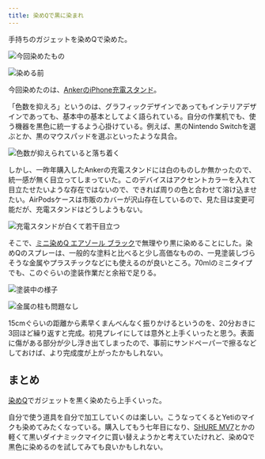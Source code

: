 ```yaml
---
title: 染めQで黒に染まれ
---
```

手持ちのガジェットを染めQで染めた。

![](https://lh4.googleusercontent.com/dH9im9SqsgjXSB-zB2SnSiHsDj4EFbgdA74Zz6281Y8g9f4lT_IH_1emOLedWwIPoY2eL9O2viO0LHIJr8uCIQ4asZXOihWDZx2ynGevQPPM3i-lkFEkZU0mJv12JJpfOfb6DpuQNxtjPcvqEUdlnA "今回染めたもの")

![](https://lh6.googleusercontent.com/PeJm2Zq8v7ztCmTKuNsRmZDbjt6Q8xeXiQ2-jKMtYKWJmDhe2jfG6WyDvgDgU6vYWbPHX152vRwBXiLPpV92h8_cLyZ04v87gJJO-ANuKGUxSWqJIOdBRFXhgbuQr0TGDUEWnCLIO4-2E4RjEReYjA "染める前")

今回染めたのは、[AnkerのiPhone充電スタンド](https://r7kamura.com/articles/2021-09-06-anker-iphone-stand)。

「色数を抑えろ」というのは、グラフィックデザインであってもインテリアデザインであっても、基本中の基本としてよく語られている。自分の作業机でも、使う機器を黒色に統一するよう心掛けている。例えば、黒のNintendo Switchを選ぶとか、黒のマウスパッドを選ぶといったような具合。

![](https://lh5.googleusercontent.com/vzYkaJRF9xoXOtUzq_Pnrs88cMBSRmZc2c-PVLMeHGredn6_ajXlRB_F_R3tiF_FdUlZCZuJ0uRhSYAmOpLXFlGqAtapWLQHPUJ0dGj-moy-FBehEI8m9-EBP3usyDt4QMcGmFYZgkycH89_zX8iEw "色数が抑えられていると落ち着く")

しかし、一昨年購入したAnkerの充電スタンドには白のものしか無かったので、統一感が無く目立ってしまっていた。このデバイスはアクセントカラーを入れて目立たせたいような存在ではないので、できれば周りの色と合わせて溶け込ませたい。AirPodsケースは市販のカバーが沢山存在しているので、見た目は変更可能だが、充電スタンドはどうしようもない。

![](https://lh4.googleusercontent.com/5bMRq0Xer9zzasEjq8twjF3f0g4DT3hSPEJ6STvBYfLmF5-tVxQKNWpGYNyGhiIgL25iQv4RHKYPyasCnoCuULDM386yWOCAcYOzd7d4Ifh7wL6cRRUtwOvhTWppqWO3de6hW5z7yBOnkP1gYigjfw "充電スタンドが白くて若干目立つ")

そこで、[ミニ染めQ エアゾール ブラック](https://www.amazon.co.jp/dp/B003QMFUKO)で無理やり黒に染めることにした。染めQのスプレーは、一般的な塗料と比べると少し高価なものの、一見塗装しづらそうな金属やプラスチックなどにも使えるのが良いところ。70mlのミニタイプでも、このぐらいの塗装作業だと余裕で足りる。

![](https://lh4.googleusercontent.com/wq5x_-0QlrSTToZmgMVbRlhJf9zYp-K2SWIoR3NxVK5Rxnund9Cu9i580tSfKx1q2j7o8NPR8UKmx2MNlam9B0sPS5tsX06hzAg4cfMTCP7w-5NNWEzo2ju1yL2aN6qkoHjXjtHMcVqWpPr_LJtxZw "塗装中の様子")

![](https://lh6.googleusercontent.com/AUoBTyVXnmAsxzXRoc-ykJlPTFz8N89P-VV6iGWxOq_PL7IXr3for7uI5hSLEA6Z4-aJwPdxUQ0GawjGuEBBDhLDtDVuULnjQ4DI7LWfepe3hILMlQV8cCtNlVe48YZlCq292i_Ph11R1aHuNLbebg "金属の柱も問題なし")

15cmぐらいの距離から素早くまんべんなく振りかけるというのを、20分おきに3回ほど繰り返すと完成。初見プレイにしては意外と上手くいったと思う。表面に傷がある部分が少し浮き出てしまったので、事前にサンドペーパーで擦るなどしておけば、より完成度が上がったかもしれない。

まとめ
---

[染めQ](https://www.amazon.co.jp/dp/B003QMFUKO)でガジェットを黒く染めたら上手くいった。

自分で使う道具を自分で加工していくのは楽しい。こうなってくるとYetiのマイクも染めてみたくなっている。購入してもう七年目になり、[SHURE MV7](https://www.amazon.co.jp/dp/B08KY7G1GV)とかの軽くて黒いダイナミックマイクに買い替えようかと考えていたけれど、染めQで黒色に染めるのを試してみても良いかもしれない。
